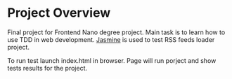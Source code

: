 # Project Overview

Final project for Frontend Nano degree project.
Main task is to learn how to use TDD in web development.
[Jasmine](http://jasmine.github.io/) is used to test RSS feeds loader project.

To run test launch index.html in browser.
Page will run porject and show tests results for the project.


